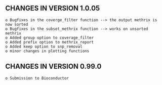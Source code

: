 CHANGES IN VERSION 1.0.05
-------------------------
    o Bugfixes in the coverge_filter function --> the output methrix is now sorted
    o Bugfixes in the subset_methrix function --> works on unsorted methrix
    o Added group option to coverage_filter
    o Added prefix option to methrix_report
    o Added keep option to snp_removal
    o minor changes in plotting functions 

CHANGES IN VERSION 0.99.0
-------------------------
    o Submission to Bioconductor